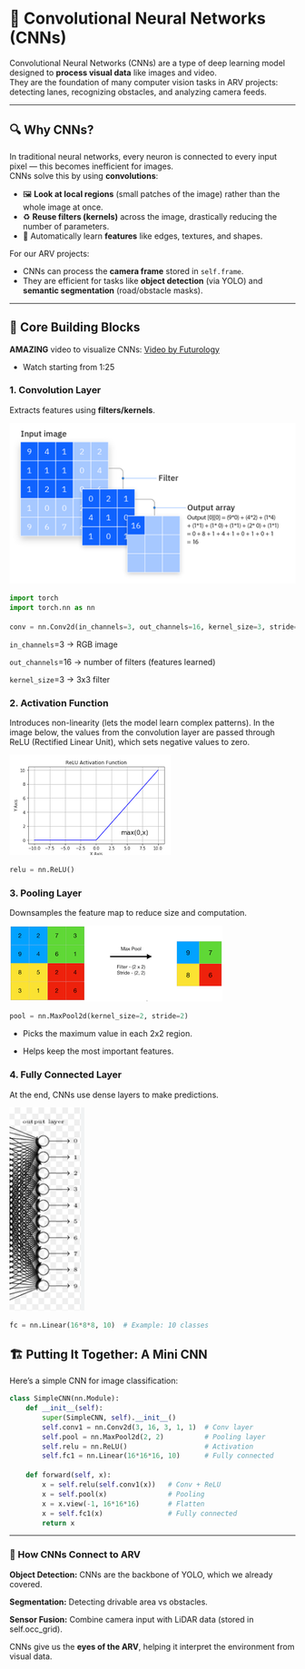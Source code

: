 # 🧠 Convolutional Neural Networks (CNNs)

Convolutional Neural Networks (CNNs) are a type of deep learning model designed to **process visual data** like images and video.  
They are the foundation of many computer vision tasks in ARV projects: detecting lanes, recognizing obstacles, and analyzing camera feeds.

---

## 🔍 Why CNNs?

In traditional neural networks, every neuron is connected to every input pixel — this becomes inefficient for images.  
CNNs solve this by using **convolutions**:

- 🖼️ **Look at local regions** (small patches of the image) rather than the whole image at once.
- ♻️ **Reuse filters (kernels)** across the image, drastically reducing the number of parameters.
- 👀 Automatically learn **features** like edges, textures, and shapes.

For our ARV projects:
- CNNs can process the **camera frame** stored in `self.frame`.
- They are efficient for tasks like **object detection** (via YOLO) and **semantic segmentation** (road/obstacle masks).

---

## 🧱 Core Building Blocks

**AMAZING** video to visualize CNNs: [Video by Futurology](https://www.youtube.com/watch?v=pj9-rr1wDhM)
- Watch starting from 1:25  

### 1. Convolution Layer
Extracts features using **filters/kernels**.

![alt text](image-10.png)

```python
import torch
import torch.nn as nn

conv = nn.Conv2d(in_channels=3, out_channels=16, kernel_size=3, stride=1, padding=1)
```

`in_channels`=3 → RGB image

`out_channels`=16 → number of filters (features learned)

`kernel_size`=3 → 3x3 filter

### 2. Activation Function

Introduces non-linearity (lets the model learn complex patterns). In the image below, the values from the convolution layer are passed through ReLU (Rectified Linear Unit), which sets negative values to zero.

![alt text](image-11.png)

```python
relu = nn.ReLU()
```

### 3. Pooling Layer
Downsamples the feature map to reduce size and computation.

![alt text](image-12.png)

```python
pool = nn.MaxPool2d(kernel_size=2, stride=2)
```

* Picks the maximum value in each 2x2 region.

* Helps keep the most important features.

### 4. Fully Connected Layer

At the end, CNNs use dense layers to make predictions.

![alt text](image-13.png)

```python
fc = nn.Linear(16*8*8, 10)  # Example: 10 classes
```

## 🏗️ Putting It Together: A Mini CNN

Here’s a simple CNN for image classification:

```python
class SimpleCNN(nn.Module):
    def __init__(self):
        super(SimpleCNN, self).__init__()
        self.conv1 = nn.Conv2d(3, 16, 3, 1, 1)  # Conv layer
        self.pool = nn.MaxPool2d(2, 2)          # Pooling layer
        self.relu = nn.ReLU()                   # Activation
        self.fc1 = nn.Linear(16*16*16, 10)      # Fully connected

    def forward(self, x):
        x = self.relu(self.conv1(x))   # Conv + ReLU
        x = self.pool(x)               # Pooling
        x = x.view(-1, 16*16*16)       # Flatten
        x = self.fc1(x)                # Fully connected
        return x
```
---
### 🚗 How CNNs Connect to ARV

**Object Detection:** CNNs are the backbone of YOLO, which we already covered.

**Segmentation:** Detecting drivable area vs obstacles.

**Sensor Fusion:** Combine camera input with LiDAR data (stored in self.occ_grid).

CNNs give us the **eyes of the ARV**, helping it interpret the environment from visual data.